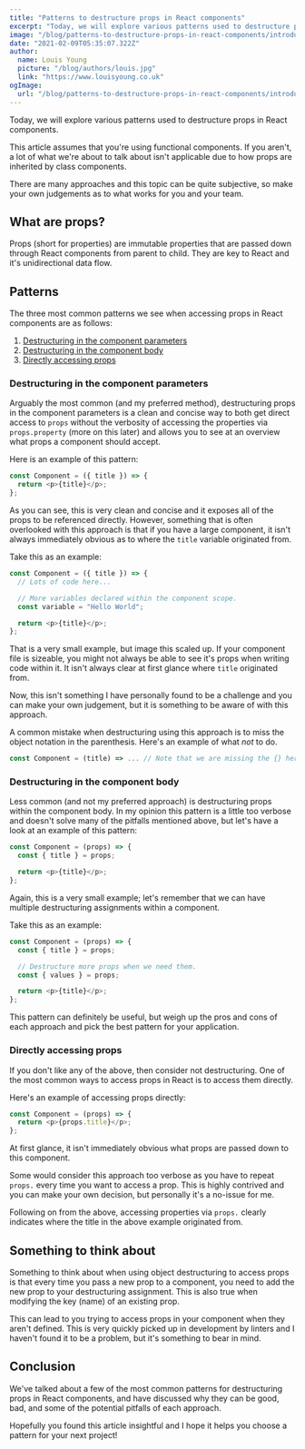 ```yaml
---
title: "Patterns to destructure props in React components"
excerpt: "Today, we will explore various patterns used to destructure props in React components. Props (short for properties) are immutable properties that are passed down through React components from parent to child."
image: "/blog/patterns-to-destructure-props-in-react-components/introduction.jpg"
date: "2021-02-09T05:35:07.322Z"
author:
  name: Louis Young
  picture: "/blog/authors/louis.jpg"
  link: "https://www.louisyoung.co.uk"
ogImage:
  url: "/blog/patterns-to-destructure-props-in-react-components/introduction.jpg"
---
```


Today, we will explore various patterns used to destructure props in React components.

This article assumes that you're using functional components. If you aren't, a lot of what we're about to talk about isn't applicable due to how props are inherited by class components.

There are many approaches and this topic can be quite subjective, so make your own judgements as to what works for you and your team.

## What are props?

Props (short for properties) are immutable properties that are passed down through React components from parent to child. They are key to React and it's unidirectional data flow.

## Patterns

The three most common patterns we see when accessing props in React components are as follows:

1. [Destructuring in the component parameters](#destructuring-in-the-component-parameters)
2. [Destructuring in the component body](#destructuring-in-the-component-body)
3. [Directly accessing props](#directly-accessing-props)

<a name="destructuring-in-the-component-parameters"></a>

### Destructuring in the component parameters

Arguably the most common (and my preferred method), destructuring props in the component parameters is a clean and concise way to both get direct access to `props` without the verbosity of accessing the properties via `props.property` (more on this later) and allows you to see at an overview what props a component should accept.

Here is an example of this pattern:

```js
const Component = ({ title }) => {
  return <p>{title}</p>;
};
```

As you can see, this is very clean and concise and it exposes all of the props to be referenced directly. However, something that is often overlooked with this approach is that if you have a large component, it isn't always immediately obvious as to where the `title` variable originated from.

Take this as an example:

```js
const Component = ({ title }) => {
  // Lots of code here...

  // More variables declared within the component scope.
  const variable = "Hello World";

  return <p>{title}</p>;
};
```

That is a very small example, but image this scaled up. If your component file is sizeable, you might not always be able to see it's props when writing code within it. It isn't always clear at first glance where `title` originated from.

Now, this isn't something I have personally found to be a challenge and you can make your own judgement, but it is something to be aware of with this approach.

A common mistake when destructuring using this approach is to miss the object notation in the parenthesis. Here's an example of what _not_ to do.

```js
const Component = (title) => ... // Note that we are missing the {} here.
```

<a name="destructuring-in-the-component-body"></a>

### Destructuring in the component body

Less common (and not my preferred approach) is destructuring props within the component body. In my opinion this pattern is a little too verbose and doesn't solve many of the pitfalls mentioned above, but let's have a look at an example of this pattern:

```js
const Component = (props) => {
  const { title } = props;

  return <p>{title}</p>;
};
```

Again, this is a very small example; let's remember that we can have multiple destructuring assignments within a component.

Take this as an example:

```js
const Component = (props) => {
  const { title } = props;

  // Destructure more props when we need them.
  const { values } = props;

  return <p>{title}</p>;
};
```

This pattern can definitely be useful, but weigh up the pros and cons of each approach and pick the best pattern for your application.

<a name="directly-accessing-props"></a>

### Directly accessing props

If you don't like any of the above, then consider not destructuring. One of the most common ways to access props in React is to access them directly.

Here's an example of accessing props directly:

```js
const Component = (props) => {
  return <p>{props.title}</p>;
};
```

At first glance, it isn't immediately obvious what props are passed down to this component.

Some would consider this approach too verbose as you have to repeat `props.` every time you want to access a prop. This is highly contrived and you can make your own decision, but personally it's a no-issue for me.

Following on from the above, accessing properties via `props.` clearly indicates where the title in the above example originated from.

## Something to think about

Something to think about when using object destructuring to access props is that every time you pass a new prop to a component, you need to add the new prop to your destructuring assignment. This is also true when modifying the key (name) of an existing prop.

This can lead to you trying to access props in your component when they aren't defined. This is very quickly picked up in development by linters and I haven't found it to be a problem, but it's something to bear in mind.

## Conclusion

We've talked about a few of the most common patterns for destructuring props in React components, and have discussed why they can be good, bad, and some of the potential pitfalls of each approach.

Hopefully you found this article insightful and I hope it helps you choose a pattern for your next project!
